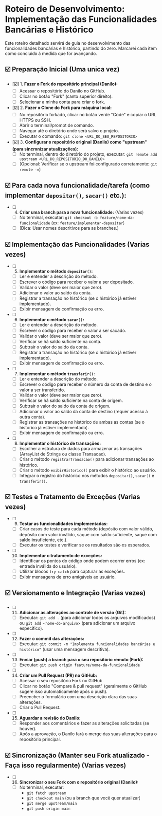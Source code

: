 # Roteiro de Desenvolvimento: Implementação das Funcionalidades Bancárias e Histórico

Este roteiro detalhado servirá de guia no desenvolvimento das funcionalidades bancárias e histórico, partindo do zero.  Marcarei cada item como concluído à medida que for avançando.

## ☑️ Preparação Inicial (Uma unica vez)

*   [☑️] 1. **Fazer o Fork do repositório principal (Danilo):**
    *   [ ] Acessar o repositório do Danilo no GitHub.
    *   [ ] Clicar no botão "Fork" (canto superior direito).
    *   [ ] Selecionar a minha conta para criar o fork.
*   [☑️] 2. **Fazer o Clone do Fork para máquina local:**
    *   [ ] No repositório forkado, clicar no botão verde "Code" e copiar o URL HTTPS ou SSH.
    *   [ ] Abrir o terminal/prompt de comando.
    *   [ ] Navegar até o diretório onde será salvo o projeto.
    *   [ ] Executar o comando: `git clone <URL_DO_SEU_REPOSITORIO>`
*   [☑️] 3. **Configurar o repositório original (Danilo) como "upstream" (para sincronizar atualizações):**
    *   [ ] No terminal, dentro do diretório do projeto, executar: `git remote add upstream <URL_DO_REPOSITORIO_DO_DANILO>`
    *   [ ] (Opcional: Verificar se o upstream foi configurado corretamente: `git remote -v`)

## ☑️ Para cada nova funcionalidade/tarefa (como implementar `depositar()`, `sacar()` etc.):

*   [ ] 4. **Criar uma branch para a nova funcionalidade:** (Varias vezes)
    *   [ ] No terminal, executar: `git checkout -b feature/nome-da-funcionalidade` (ex: `feature/implementar-depositar`)
    *   [ ] (Dica: Usar nomes descritivos para as branches.)

## ☑️ Implementação das Funcionalidades (Varias vezes)

*   [ ] 5. **Implementar o método `depositar()`:**
    *   [ ] Ler e entender a descrição do método.
    *   [ ] Escrever o código para receber o valor a ser depositado.
    *   [ ] Validar o valor (deve ser maior que zero).
    *   [ ] Adicionar o valor ao saldo da conta.
    *   [ ] Registrar a transação no histórico (se o histórico já estiver implementado).
    *   [ ] Exibir mensagem de confirmação ou erro.
*   [ ] 6. **Implementar o método `sacar()`:**
    *   [ ] Ler e entender a descrição do método.
    *   [ ] Escrever o código para receber o valor a ser sacado.
    *   [ ] Validar o valor (deve ser maior que zero).
    *   [ ] Verificar se há saldo suficiente na conta.
    *   [ ] Subtrair o valor do saldo da conta.
    *   [ ] Registrar a transação no histórico (se o histórico já estiver implementado).
    *   [ ] Exibir mensagem de confirmação ou erro.
*   [ ] 7. **Implementar o método `transferir()`:**
    *   [ ] Ler e entender a descrição do método.
    *   [ ] Escrever o código para receber o número da conta de destino e o valor a ser transferido.
    *   [ ] Validar o valor (deve ser maior que zero).
    *   [ ] Verificar se há saldo suficiente na conta de origem.
    *   [ ] Subtrair o valor do saldo da conta de origem.
    *   [ ] Adicionar o valor ao saldo da conta de destino (requer acesso à outra conta).
    *   [ ] Registrar as transações no histórico de ambas as contas (se o histórico já estiver implementado).
    *   [ ] Exibir mensagem de confirmação ou erro.
*   [ ] 8. **Implementar o histórico de transações:**
    *   [ ] Escolher a estrutura de dados para armazenar as transações (ArrayList de Strings ou classe Transacao).
    *   [ ] Criar o método `registrarTransacao()` para adicionar transações ao histórico.
    *   [ ] Criar o método `exibirHistorico()` para exibir o histórico ao usuário.
    *   [ ] Integrar o registro do histórico nos métodos `depositar()`, `sacar()` e `transferir()`.

## ☑️ Testes e Tratamento de Exceções (Varias vezes)

*   [ ] 9. **Testar as funcionalidades implementadas:**
    *   [ ] Criar casos de teste para cada método (depósito com valor válido, depósito com valor inválido, saque com saldo suficiente, saque com saldo insuficiente, etc.).
    *   [ ] Executar os testes e verificar se os resultados são os esperados.
*   [ ] 10. **Implementar o tratamento de exceções:**
    *   [ ] Identificar os pontos do código onde podem ocorrer erros (ex: entrada inválida do usuário).
    *   [ ] Utilizar blocos `try-catch` para capturar as exceções.
    *   [ ] Exibir mensagens de erro amigáveis ao usuário.

## ☑️ Versionamento e Integração (Varias vezes)

*   [ ] 11. **Adicionar as alterações ao controle de versão (Git):**
    *   [ ] Executar: `git add .` (para adicionar todos os arquivos modificados) ou `git add <nome-do-arquivo>` (para adicionar um arquivo específico).
*   [ ] 12. **Fazer o commit das alterações:**
    *   [ ] Executar: `git commit -m "Implementa funcionalidades bancárias e histórico"` (usar uma mensagem descritiva).
*   [ ] 13. **Enviar (push) a branch para o seu repositório remoto (Fork):**
    *   [ ] Executar: `git push origin feature/nome-da-funcionalidade`
*   [ ] 14. **Criar um Pull Request (PR) no GitHub:**
    *   [ ] Acessar o seu repositório Fork no GitHub.
    *   [ ] Clicar no botão "Compare & pull request" (geralmente o GitHub sugere isso automaticamente após o push).
    *   [ ] Preencher o formulário com uma descrição clara das suas alterações.
    *   [ ] Criar o Pull Request.
*   [ ] 15. **Aguardar a revisão do Danilo:**
    *   [ ] Responder aos comentários e fazer as alterações solicitadas (se houver).
    *   [ ] Após a aprovação, o Danilo fará o merge das suas alterações para o repositório principal.

## ☑️ Sincronização (Manter seu Fork atualizado - Faça isso regularmente) (Varias vezes)

*   [ ] 16. **Sincronizar o seu Fork com o repositório original (Danilo):**
    *   [ ] No terminal, executar:
        *   `git fetch upstream`
        *   `git checkout main` (ou a branch que você quer atualizar)
        *   `git merge upstream/main`
        *   `git push origin main`
